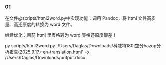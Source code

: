 ### 01

在文件@scripts/html2word.py中实现功能：调用 Pandoc，将 html 文件高质量、高还原度的转换为 word 文件。

继续优化：目前 html 里表格转为 word 表格还原度很差！

py scripts/html2word.py '/Users/Daglas/Downloads/科威特180t空分hazop分析报告(2025.9.17)-en-translation.html' -o /Users/Daglas/Downloads/output.docx

